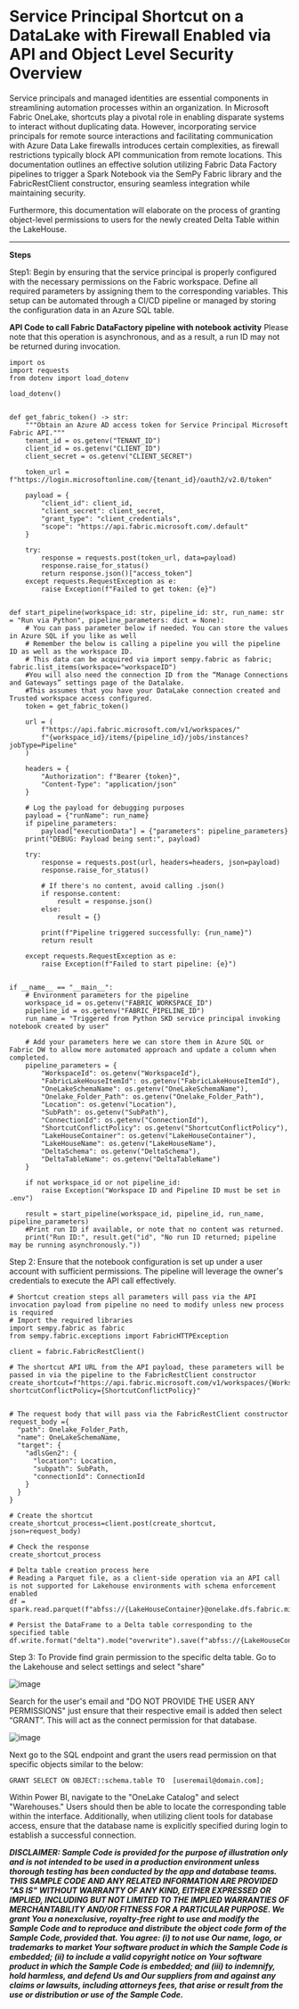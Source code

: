 # Service Principal Shortcut on a DataLake with Firewall Enabled via API and Object Level Security Overview
<link rel="icon" href="articles/fabric_16_color.svg" type="image/x-icon" >

Service principals and managed identities are essential components in streamlining automation processes within an organization. 
In Microsoft Fabric OneLake, shortcuts play a pivotal role in enabling disparate systems to interact without duplicating data. 
However, incorporating service principals for remote source interactions and facilitating communication with Azure Data Lake firewalls introduces certain complexities, 
as firewall restrictions typically block API communication from remote locations. This documentation outlines an effective solution utilizing Fabric Data Factory pipelines to trigger a Spark 
Notebook via the SemPy Fabric library and the FabricRestClient constructor, ensuring seamless integration while maintaining security.

Furthermore, this documentation will elaborate on the process of granting object-level permissions to users for the newly created Delta Table within the LakeHouse.

_______________________________________________________________________________________

**Steps**


Step1: 
Begin by ensuring that the service principal is properly configured with the necessary permissions on the Fabric workspace. 
Define all required parameters by assigning them to the corresponding variables. 
This setup can be automated through a CI/CD pipeline or managed by storing the configuration data in an Azure SQL table.

**API Code to call Fabric DataFactory pipeline with notebook activity**
Please note that this operation is asynchronous, and as a result, a run ID may not be returned during invocation.

```
import os
import requests
from dotenv import load_dotenv

load_dotenv()


def get_fabric_token() -> str:
    """Obtain an Azure AD access token for Service Principal Microsoft Fabric API."""
    tenant_id = os.getenv("TENANT_ID")
    client_id = os.getenv("CLIENT_ID")
    client_secret = os.getenv("CLIENT_SECRET")

    token_url = f"https://login.microsoftonline.com/{tenant_id}/oauth2/v2.0/token"

    payload = {
        "client_id": client_id,
        "client_secret": client_secret,
        "grant_type": "client_credentials",
        "scope": "https://api.fabric.microsoft.com/.default"
    }

    try:
        response = requests.post(token_url, data=payload)
        response.raise_for_status()
        return response.json()["access_token"]
    except requests.RequestException as e:
        raise Exception(f"Failed to get token: {e}")


def start_pipeline(workspace_id: str, pipeline_id: str, run_name: str = "Run via Python", pipeline_parameters: dict = None):
    # You can pass parameter below if needed. You can store the values in Azure SQL if you like as well
    # Remember the below is calling a pipeline you will the pipeline ID as well as the workspace ID.
    # This data can be acquired via import sempy.fabric as fabric; fabric.list_items(workspace="workspaceID")
    #You will also need the connection ID from the “Manage Connections and Gateways” settings page of the Datalake.
    #This assumes that you have your DataLake connection created and Trusted workspace access configured.
    token = get_fabric_token()

    url = (
        f"https://api.fabric.microsoft.com/v1/workspaces/"
        f"{workspace_id}/items/{pipeline_id}/jobs/instances?jobType=Pipeline"
    )

    headers = {
        "Authorization": f"Bearer {token}",
        "Content-Type": "application/json"
    }

    # Log the payload for debugging purposes
    payload = {"runName": run_name}
    if pipeline_parameters:
        payload["executionData"] = {"parameters": pipeline_parameters}
    print("DEBUG: Payload being sent:", payload)

    try:
        response = requests.post(url, headers=headers, json=payload)
        response.raise_for_status()

        # If there's no content, avoid calling .json()
        if response.content:
            result = response.json()
        else:
            result = {}

        print(f"Pipeline triggered successfully: {run_name}")
        return result

    except requests.RequestException as e:
        raise Exception(f"Failed to start pipeline: {e}")


if __name__ == "__main__":
    # Environment parameters for the pipeline
    workspace_id = os.getenv("FABRIC_WORKSPACE_ID")
    pipeline_id = os.getenv("FABRIC_PIPELINE_ID")
    run_name = "Triggered from Python SKD service principal invoking notebook created by user"

    # Add your parameters here we can store them in Azure SQL or Fabric DW to allow more automated approach and update a column when completed. 
    pipeline_parameters = {
        "WorkspaceId": os.getenv("WorkspaceId"),
        "FabricLakeHouseItemId": os.getenv("FabricLakeHouseItemId"),
        "OneLakeSchemaName": os.getenv("OneLakeSchemaName"),
        "Onelake_Folder_Path": os.getenv("Onelake_Folder_Path"),
        "Location": os.getenv("Location"),
        "SubPath": os.getenv("SubPath"),
        "ConnectionId": os.getenv("ConnectionId"),
        "ShortcutConflictPolicy": os.getenv("ShortcutConflictPolicy"),
        "LakeHouseContainer": os.getenv("LakeHouseContainer"),
        "LakeHouseName": os.getenv("LakeHouseName"),
        "DeltaSchema": os.getenv("DeltaSchema"),
        "DeltaTableName": os.getenv("DeltaTableName")
    }

    if not workspace_id or not pipeline_id:
        raise Exception("Workspace ID and Pipeline ID must be set in .env")

    result = start_pipeline(workspace_id, pipeline_id, run_name, pipeline_parameters)
    #Print run ID if available, or note that no content was returned.
    print("Run ID:", result.get("id", "No run ID returned; pipeline may be running asynchronously."))
```


Step 2: 
Ensure that the notebook configuration is set up under a user account with sufficient permissions. 
The pipeline will leverage the owner's credentials to execute the API call effectively.

```
# Shortcut creation steps all parameters will pass via the API invocation payload from pipeline no need to modify unless new process is required
# Import the required libraries
import sempy.fabric as fabric
from sempy.fabric.exceptions import FabricHTTPException

client = fabric.FabricRestClient()

# The shortcut API URL from the API payload, these parameters will be passed in via the pipeline to the FabricRestClient constructor
create_shortcut=f"https://api.fabric.microsoft.com/v1/workspaces/{WorkspaceId}/items/{FabricLakeHouseItemId}/shortcuts?shortcutConflictPolicy={ShortcutConflictPolicy}"


# The request body that will pass via the FabricRestClient constructor
request_body ={
  "path": Onelake_Folder_Path,
  "name": OneLakeSchemaName,
  "target": {
    "adlsGen2": {
      "location": Location,
      "subpath": SubPath,
      "connectionId": ConnectionId
    }
  }
}

# Create the shortcut
create_shortcut_process=client.post(create_shortcut, json=request_body)

# Check the response
create_shortcut_process

# Delta table creation process here
# Reading a Parquet file, as a client-side operation via an API call is not supported for Lakehouse environments with schema enforcement enabled
df = spark.read.parquet(f"abfss://{LakeHouseContainer}@onelake.dfs.fabric.microsoft.com/{LakeHouseName}.Lakehouse/{Onelake_Folder_Path}/{OneLakeSchemaName}") 

# Persist the DataFrame to a Delta table corresponding to the specified table
df.write.format("delta").mode("overwrite").save(f"abfss://{LakeHouseContainer}@onelake.dfs.fabric.microsoft.com/FabricLakeHouse.Lakehouse/Tables/{DeltaSchema}/{DeltaTableName}")
```


Step 3: 
To Provide find grain permission to the specific delta table. 
Go to the Lakehouse and select settings and select "share"

![image](https://github.com/user-attachments/assets/bd4ae523-64ea-42f2-9ea3-ba71644bc48b)


Search for the user's email and "DO NOT PROVIDE THE USER ANY PERMISSIONS" just ensure that their respective email is added then select “GRANT”. 
This will act as the connect permission for that database.

![image](https://github.com/user-attachments/assets/a2d2113d-538d-4a15-bdb9-9c885cfb7df0)


Next go to the SQL endpoint and grant the users read permission on that specific objects similar to the below: 
```
GRANT SELECT ON OBJECT::schema.table TO  [useremail@domain.com];
```

Within Power BI, navigate to the "OneLake Catalog" and select "Warehouses." Users should then be able to locate the corresponding table within the interface.
Additionally, when utilizing client tools for database access, ensure that the database name is explicitly specified during login to establish a successful connection.



***DISCLAIMER: Sample Code is provided for the purpose of illustration only and is not intended to be used in a production environment unless thorough testing has been conducted by the app and database teams. THIS SAMPLE CODE AND ANY RELATED INFORMATION ARE PROVIDED "AS IS" WITHOUT WARRANTY OF ANY KIND, EITHER EXPRESSED OR IMPLIED, INCLUDING BUT NOT LIMITED TO THE IMPLIED WARRANTIES OF MERCHANTABILITY AND/OR FITNESS FOR A PARTICULAR PURPOSE. We grant You a nonexclusive, royalty-free right to use and modify the Sample Code and to reproduce and distribute the object code form of the Sample Code, provided that. You agree: (i) to not use Our name, logo, or trademarks to market Your software product in which the Sample Code is embedded; (ii) to include a valid copyright notice on Your software product in which the Sample Code is embedded; and (iii) to indemnify, hold harmless, and defend Us and Our suppliers from and against any claims or lawsuits, including attorneys fees, that arise or result from the use or distribution or use of the Sample Code.***
